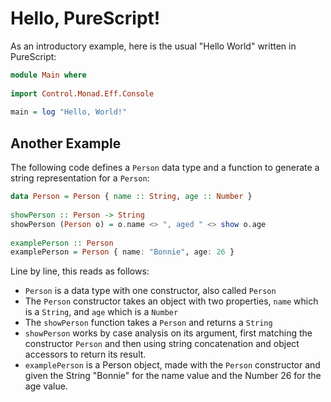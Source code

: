 # Hello, PureScript!

As an introductory example, here is the usual "Hello World" written in PureScript:

```purescript
module Main where
  
import Control.Monad.Eff.Console
  
main = log "Hello, World!"
```

## Another Example

The following code defines a `Person` data type and a function to generate a string representation for a `Person`:

```purescript
data Person = Person { name :: String, age :: Number }
  
showPerson :: Person -> String
showPerson (Person o) = o.name <> ", aged " <> show o.age
  
examplePerson :: Person
examplePerson = Person { name: "Bonnie", age: 26 }
```

Line by line, this reads as follows:

- ``Person`` is a data type with one constructor, also called ``Person``
- The ``Person`` constructor takes an object with two properties, ``name`` which is a ``String``, and ``age`` which is a ``Number``
- The ``showPerson`` function takes a ``Person`` and returns a ``String``
- ``showPerson`` works by case analysis on its argument, first matching the constructor ``Person`` and then using string concatenation and object accessors to return its result.
- ``examplePerson`` is a Person object, made with the ``Person`` constructor and given the String "Bonnie" for the name value and the Number 26 for the age value.


  



